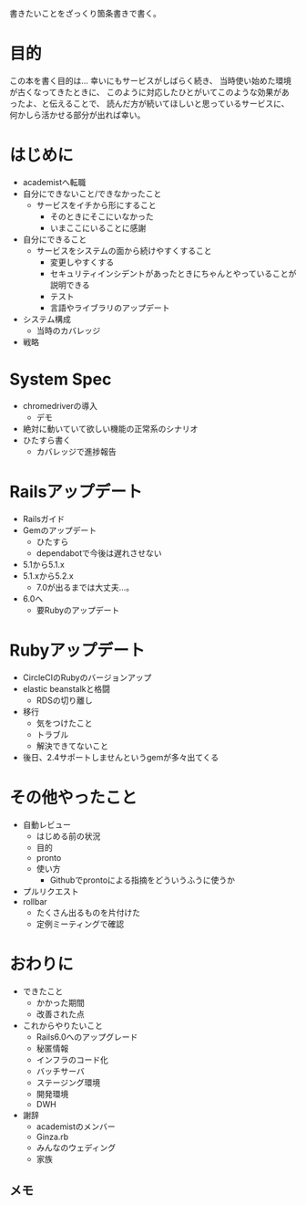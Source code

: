 書きたいことをざっくり箇条書きで書く。

# 目的
この本を書く目的は…
幸いにもサービスがしばらく続き、
当時使い始めた環境が古くなってきたときに、
このように対応したひとがいてこのような効果があったよ、と伝えることで、
読んだ方が続いてほしいと思っているサービスに、何かしら活かせる部分が出れば幸い。

# はじめに
- academistへ転職
- 自分にできないこと/できなかったこと
  - サービスをイチから形にすること
    - そのときにそこにいなかった
    - いまここにいることに感謝
- 自分にできること
  - サービスをシステムの面から続けやすくすること
    - 変更しやすくする
    - セキュリティインシデントがあったときにちゃんとやっていることが説明できる
    - テスト
    - 言語やライブラリのアップデート
- システム構成
  - 当時のカバレッジ
- 戦略

# System Spec
- chromedriverの導入
  - デモ
- 絶対に動いていて欲しい機能の正常系のシナリオ
- ひたすら書く
  - カバレッジで進捗報告

# Railsアップデート
- Railsガイド
- Gemのアップデート
  - ひたすら
  - dependabotで今後は遅れさせない
- 5.1から5.1.x
- 5.1.xから5.2.x
  - 7.0が出るまでは大丈夫…。
- 6.0へ
  - 要Rubyのアップデート

# Rubyアップデート
- CircleCIのRubyのバージョンアップ
- elastic beanstalkと格闘
  - RDSの切り離し
- 移行
  - 気をつけたこと
  - トラブル
  - 解決できてないこと
- 後日、2.4サポートしませんというgemが多々出てくる

# その他やったこと
- 自動レビュー
  - はじめる前の状況
  - 目的
  - pronto
  - 使い方
    - Githubでprontoによる指摘をどういうふうに使うか
- プルリクエスト
- rollbar
  - たくさん出るものを片付けた
  - 定例ミーティングで確認

# おわりに
- できたこと
  - かかった期間
  - 改善された点
- これからやりたいこと
  - Rails6.0へのアップグレード
  - 秘匿情報
  - インフラのコード化
  - バッチサーバ
  - ステージング環境
  - 開発環境
  - DWH
- 謝辞
  - academistのメンバー
  - Ginza.rb
  - みんなのウェディング
  - 家族

## メモ

